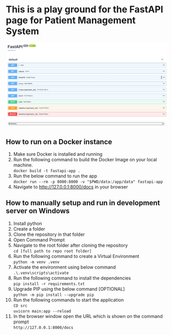 # This is a play ground for the FastAPI page for Patient Management System

![Patient Management System APIs](./APIDocsPage.jpeg)

## How to run on a Docker instance

01. Make sure Docker is installed and running  
02. Run the following command to build the Docker Image on your local machine.  
      `docker build -t fastapi-app .`  
03. Run the below command to run the app  
      `docker run --rm -p 8000:8000 -v "$PWD/data:/app/data" fastapi-app`  
04. Navigate to http://127.0.0.1:8000/docs in your browser  

## How to manually setup and run in development server on Windows

01. Install python  
02. Create a folder  
03. Clone the repository in that folder  
04. Open Command Prompt  
05. Navigate to the root folder after cloning the repository  
      `cd [full path to repo root folder]`  
06. Run the following command to create a Virtual Environment  
      `python -m venv .venv`  
07. Activate the environment using below command  
      `.\.venv\scripts\activate`  
08. Run the following command to install the dependencies  
      `pip install -r requirements.txt`  
09. Upgrade PIP using the below command [OPTIONAL]  
      `python -m pip install --upgrade pip`  
10. Run the following commands to start the application  
      `CD src`  
      `uvicorn main:app --reload`  
11. In the browser window open the URL which is shown on the command prompt  
      `http://127.0.0.1:8000/docs`  